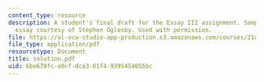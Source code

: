 ```yaml
---
content_type: resource
description: A student's final draft for the Essay III assignment. Sample student
  essay courtesy of Stephen Oglesby. Used with permission.
file: https://ol-ocw-studio-app-production.s3.amazonaws.com/courses/21w-730-2-the-creative-spark-fall-2004/6be679fce0cfdca361f49395454055bc_solution.pdf
file_type: application/pdf
resourcetype: Document
title: solution.pdf
uid: 6be679fc-e0cf-dca3-61f4-9395454055bc
---
```

